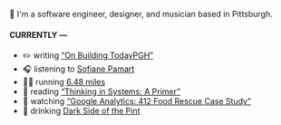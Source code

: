 👋 I'm a software engineer, designer, and musician based in Pittsburgh.

#### CURRENTLY —

* ✏️ writing [“On Building TodayPGH”](https://amoscato.com/journal/on-building-todaypgh/)
* 🎧 listening to [Sofiane Pamart](https://www.last.fm/music/Sofiane+Pamart/_/Carthage)
* 🏃‍♂️ running [6.48 miles](https://www.strava.com/activities/5108289287)
* 📘 reading [“Thinking in Systems: A Primer”](https://www.goodreads.com/book/show/18891716-thinking-in-systems)
* 🍿 watching [“Google Analytics: 412 Food Rescue Case Study”](https://youtu.be/ObfMlYMk5QI)
* 🍺 drinking [Dark Side of the Pint](https://untappd.com/user/namoscato/checkin/1008162697)
